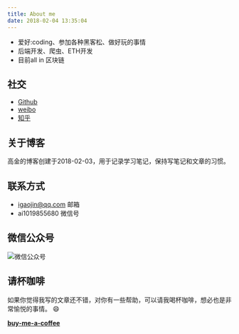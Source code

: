 ```yaml
---
title: About me
date: 2018-02-04 13:35:04
---
```


- 爱好:coding、参加各种黑客松、做好玩的事情
- 后端开发、爬虫、ETH开发
- 目前all in 区块链

## 社交

- [Github](https://github.com/jin10086)
- [weibo](http://weibo.com/52kantu)
- [知乎](https://www.zhihu.com/people/igaojin)

## 关于博客

高金的博客创建于2018-02-03，用于记录学习笔记，保持写笔记和文章的习惯。

## 联系方式

- igaojin@qq.com 邮箱
- ai1019855680 微信号

## 微信公众号
![微信公众号](https://ww1.sinaimg.cn/large/cfc08357gy1fl9vsrbmfwj20by0byaau.jpg)

## 请杯咖啡

如果你觉得我写的文章还不错，对你有一些帮助，可以请我喝杯咖啡，想必也是非常愉悦的事情。 😄

**[buy-me-a-coffee](/buy-me-a-coffee)**
